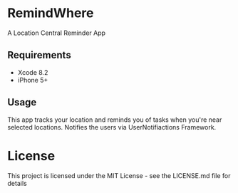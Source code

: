 # RemindWhere
A Location Central Reminder App
## Requirements
- Xcode 8.2
- iPhone 5+
## Usage
This app tracks your location and reminds you of tasks when you're near selected locations.
Notifies the users via UserNotifiactions Framework.


# License
This project is licensed under the MIT License - see the LICENSE.md file for details
